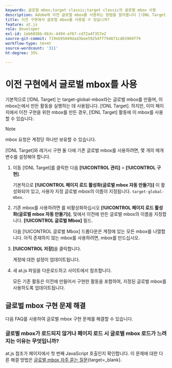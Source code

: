 ```yaml
---
keywords: 글로벌 mbox;target classic;target classic의 글로벌 mbox 사용
description: Adobe에 이전 글로벌 mbox를 사용하는 방법을 알아봅니다 [!DNL Target] 활동은 기존 구현을 위해 페이지에 글로벌 mbox를 이미 만든 경우입니다.
title: 이전 구현에서 글로벌 mbox를 사용할 수 있습니까?
feature: at.js
role: Developer
exl-id: 1eb6836b-6b3c-4494-af67-cd72a4f357e2
source-git-commit: 719eb95049dad3bee5925dff794871cd65969f79
workflow-type: tm+mt
source-wordcount: '311'
ht-degree: 35%

---
```


# 이전 구현에서 글로벌 mbox를 사용

기본적으로 [!DNL Target] 는 target-global-mbox라는 글로벌 mbox를 만들며, 이 mbox는에서 만든 활동을 실행하는 데 사용됩니다. [!DNL Target]. 하지만, 이미 페이지에서 이전 구현을 위한 mbox를 만든 경우, [!DNL Target] 활동에 이 mbox를 사용할 수 있습니다.

>[!NOTE]
>
>mbox 요청은 계정당 하나만 보유할 수 있습니다.

[!DNL Target]와 레거시 구현 둘 다에 기존 글로벌 mbox를 사용하려면, 몇 개의 매개 변수를 설정해야 합니다.

1. 이동 [!DNL Target]를 클릭한 다음 **[!UICONTROL 관리]** > **[!UICONTROL 구현]**.

   기본적으로 **[!UICONTROL 페이지 로드 활성화(글로벌 mbox 자동 만들기)]** 이 활성화되어 있고, 사용자 지정 글로벌 mbox의 이름이 지정됩니다. `target-global-mbox`.

1. 기존 mbox를 사용하려면 를 비활성화하십시오 **[!UICONTROL 페이지 로드 활성화(글로벌 mbox 자동 만들기)]**, 및에서 이전에 만든 글로벌 mbox의 이름을 지정합니다. **[!UICONTROL 글로벌 Mbox]** 필드.

   다음 [!UICONTROL 글로벌 Mbox] 드롭다운은 계정에 있는 모든 mbox를 나열합니다. 아직 존재하지 않는 mbox를 사용하려면, mbox를 만드십시오.

1. **[!UICONTROL 저장]**&#x200B;을 클릭합니다.

   계정에 대한 설정이 업데이트됩니다.

1. 새 at.js 파일을 다운로드하고 사이트에서 참조합니다.

   모든 기존 활동은 이전에 만들어서 구현한 활동을 포함하여, 지정된 글로벌 mbox를 사용하도록 업데이트됩니다.

## 글로벌 mbox 구현 문제 해결

다음 FAQ를 사용하여 글로벌 mbox 구현 문제를 해결할 수 있습니다.

### 글로벌 mbox가 로드되지 않거나 페이지 로드 시 글로벌 mbox 로드가 느려지는 이유는 무엇입니까?

at.js 참조가 페이지에서 첫 번째 JavaScript 호출인지 확인합니다. 이 문제에 대한 다른 해결 방법은 [글로벌 mbox 자주 묻는 질문](https://developer.adobe.com/target/implement/client-side/atjs/global-mbox/global-mbox-faq/){target=_blank}.

